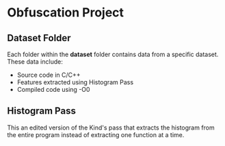 # Obfuscation Project

## Dataset Folder
Each folder within the **dataset** folder contains data from a specific dataset. These data include:
- Source code in C/C++
- Features extracted using Histogram Pass
- Compiled code using -O0

## Histogram Pass
This an edited version of the Kind's pass that extracts the histogram from the entire program instead of extracting one function at a time.